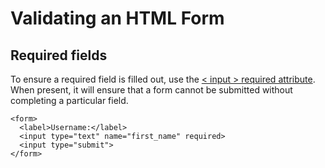 # Validating an HTML Form

## Required fields

To ensure a required field is filled out, use the [< input > required attribute](http://www.w3schools.com/tags/att_input_required.asp). When present, it will ensure that a form cannot be submitted without completing a particular field.

```
<form>
  <label>Username:</label>
  <input type="text" name="first_name" required>
  <input type="submit">
</form>
```
